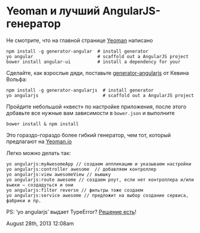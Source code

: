 # Yeoman и лучший AngularJS-генератор

Не смотрите, что на главной странице [Yeoman](http://yeoman.io) написано

    npm install -g generator-angular  # install generator
    yo angular                        # scaffold out a AngularJS project
    bower install angular-ui          # install a dependency for your 

Сделайте, как взрослые дяди, поставьте
[generator-angularjs](https://github.com/kevin-wolf/generator-angularjs)
от Кевина Вольфа:

    npm install -g generator-angularjs  # install generator
    yo angularjs                        # scaffold out a AngularJS project

Пройдите небольшой «квест» по настройке приложения, после этого добавьте
все нужные вам зависимости в `bower.json` и выполните

    bower install & npm install

Это гораздо-гораздо более гибкий генератор, чем тот, который предлагают
на [Yeoman.io](http://yeoman.io)

Легко можно делать так:

    yo angularjs:myAwesomeApp // создаем аппликацию и указываем настройки
    yo angularjs:controller awesome  // добавляем контроллер
    yo angularjs:view awesomeView // вьюшку
    yo angularjs:route awesome // создаем роут, если нет контроллера и/или вьюхи — создадуться и они
    yo angularjs:filter reverse // фильтры тоже создаем
    yo angularjs:service awesome // предложит на выбор создание сервиса, фабрики и пр.

PS: ‘yo angularjs’ выдает TypeError? [Решение
есть](/all/yo-angularjs-produces-TypeError)!

<span id="timestamp"> August 28th, 2013 12:08am </span>
